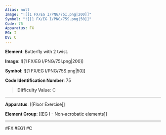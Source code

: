 ```yaml
---
Alias: null
Image: "![[1 FX/EG I/PNG/75I.png|200]]"
Symbol: "![[1 FX/EG I/PNG/75S.png|50]]"
Code: 75
Apparatus: FX
EG: I
DV: C
---
```

**Element**: Butterfly with 2 twist.

**Image**:
![[1 FX/EG I/PNG/75I.png|200]]

**Symbol**:
![[1 FX/EG I/PNG/75S.png|50]]

**Code Identification Number**: 75

>**Difficulty Value**: C

___
**Apparatus**: [[Floor Exercise]]

**Element Group**: [[EG I - Non-acrobatic elements]]
___
#FX #EG1 #C
